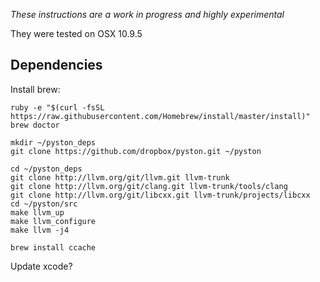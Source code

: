 *These instructions are a work in progress and highly experimental*

They were tested on OSX 10.9.5

## Dependencies

Install brew:
```
ruby -e "$(curl -fsSL https://raw.githubusercontent.com/Homebrew/install/master/install)"
brew doctor
```

```
mkdir ~/pyston_deps
git clone https://github.com/dropbox/pyston.git ~/pyston
```

```
cd ~/pyston_deps
git clone http://llvm.org/git/llvm.git llvm-trunk
git clone http://llvm.org/git/clang.git llvm-trunk/tools/clang
git clone http://llvm.org/git/libcxx.git llvm-trunk/projects/libcxx
cd ~/pyston/src
make llvm_up
make llvm_configure
make llvm -j4
```

```
brew install ccache
```

Update xcode?

